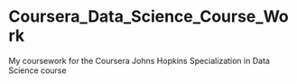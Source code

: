 # Coursera_Data_Science_Course_Work
My coursework for the Coursera Johns Hopkins Specialization in Data Science course
